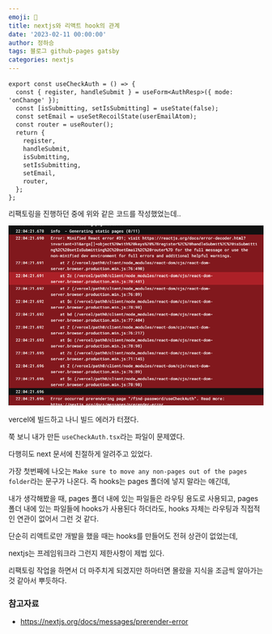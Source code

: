 ```yaml
---
emoji: 🔮
title: nextjs와 리액트 hook의 관계
date: '2023-02-11 00:00:00'
author: 정하승
tags: 블로그 github-pages gatsby
categories: nextjs
---
```


```tsx
export const useCheckAuth = () => {
  const { register, handleSubmit } = useForm<AuthResp>({ mode: 'onChange' });
  const [isSubmitting, setIsSubmitting] = useState(false);
  const setEmail = useSetRecoilState(userEmailAtom);
  const router = useRouter();
  return {
    register,
    handleSubmit,
    isSubmitting,
    setIsSubmitting,
    setEmail,
    router,
  };
};
```

리팩토링을 진행하던 중에 위와 같은 코드를 작성했었는데..

<img src='../../assets/builderror.png' />

<br />

vercel에 빌드하고 나니 빌드 에러가 터졌다.

쭉 보니 내가 만든 `useCheckAuth.tsx`라는 파일이 문제였다.

다행히도 next 문서에 친절하게 알려주고 있었다.

가장 첫번째에 나오는 `Make sure to move any non-pages out of the pages folder`라는 문구가 나온다. 즉 hooks는 pages 폴더에 넣지 말라는 얘긴데,

내가 생각해봤을 때, pages 폴더 내에 있는 파일들은 라우팅 용도로 사용되고, pages 폴더 내에 있는 파일들에 hooks가 사용된다 하더라도, hooks 자체는 라우팅과 직접적인 연관이 없어서 그런 것 같다.

단순히 리액트로만 개발을 했을 때는 hooks를 만들어도 전혀 상관이 없었는데,

nextjs는 프레임워크라 그런지 제한사항이 제법 있다.

리팩토링 작업을 하면서 더 마주치게 되겠지만 하마터면 몰랐을 지식을 조금씩 알아가는 것 같아서 뿌듯하다.

### 참고자료

- https://nextjs.org/docs/messages/prerender-error
